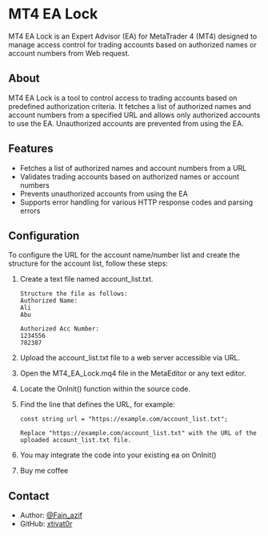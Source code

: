 # MT4 EA Lock

MT4 EA Lock is an Expert Advisor (EA) for MetaTrader 4 (MT4) designed to manage access control for trading accounts based on authorized names or account numbers from Web request.


## About

MT4 EA Lock is a tool to control access to trading accounts based on predefined authorization criteria. It fetches a list of authorized names and account numbers from a specified URL and allows only authorized accounts to use the EA. Unauthorized accounts are prevented from using the EA.

## Features

- Fetches a list of authorized names and account numbers from a URL
- Validates trading accounts based on authorized names or account numbers
- Prevents unauthorized accounts from using the EA
- Supports error handling for various HTTP response codes and parsing errors

## Configuration

To configure the URL for the account name/number list and create the structure for the account list, follow these steps:

1. Create a text file named account_list.txt.
   
       Structure the file as follows:
       Authorized Name:
       Ali
       Abu
       
       Authorized Acc Number:
       1234556
       782387

3. Upload the account_list.txt file to a web server accessible via URL.

4. Open the MT4_EA_Lock.mq4 file in the MetaEditor or any text editor.

5. Locate the OnInit() function within the source code.

6. Find the line that defines the URL, for example:

       const string url = "https://example.com/account_list.txt";
       
       Replace "https://example.com/account_list.txt" with the URL of the uploaded account_list.txt file.

7. You may integrate the code into your existing ea on OnInit()

8.  Buy me coffee

## Contact

- Author: [@Fain_azif](https://t.me/Fain_azif)
- GitHub: [xtivat0r](https://github.com/xtivat0r)

